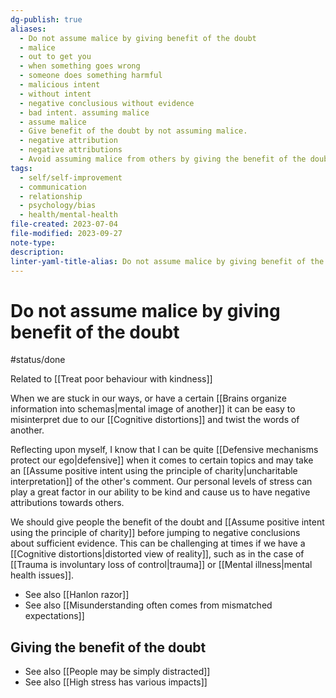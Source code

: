```yaml
---
dg-publish: true
aliases:
  - Do not assume malice by giving benefit of the doubt
  - malice
  - out to get you
  - when something goes wrong
  - someone does something harmful
  - malicious intent
  - without intent
  - negative conclusious without evidence
  - bad intent. assuming malice
  - assume malice
  - Give benefit of the doubt by not assuming malice.
  - negative attribution
  - negative attributions
  - Avoid assuming malice from others by giving the benefit of the doubt.
tags:
  - self/self-improvement
  - communication
  - relationship
  - psychology/bias
  - health/mental-health
file-created: 2023-07-04
file-modified: 2023-09-27
note-type: 
description: 
linter-yaml-title-alias: Do not assume malice by giving benefit of the doubt
---
```


# Do not assume malice by giving benefit of the doubt

#status/done

Related to [[Treat poor behaviour with kindness]]

When we are stuck in our ways, or have a certain [[Brains organize information into schemas|mental image of another]] it can be easy to misinterpret due to our [[Cognitive distortions]] and twist the words of another.

Reflecting upon myself, I know that I can be quite [[Defensive mechanisms protect our ego|defensive]] when it comes to certain topics and may take an [[Assume positive intent using the principle of charity|uncharitable interpretation]] of the other's comment. Our personal levels of stress can play a great factor in our ability to be kind and cause us to have negative attributions towards others.

We should give people the benefit of the doubt and [[Assume positive intent using the principle of charity]] before jumping to negative conclusions about sufficient evidence. This can be challenging at times if we have a [[Cognitive distortions|distorted view of reality]], such as in the case of [[Trauma is involuntary loss of control|trauma]] or [[Mental illness|mental health issues]].

- See also [[Hanlon razor]]
- See also [[Misunderstanding often comes from mismatched expectations]]

## Giving the benefit of the doubt



- See also [[People may be simply distracted]]
- See also [[High stress has various impacts]]